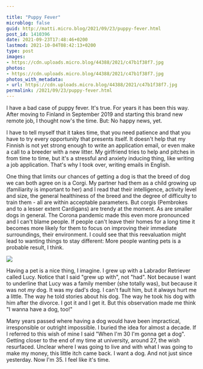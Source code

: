 ```yaml
---

title: "Puppy Fever"
microblog: false
guid: http://matti.micro.blog/2021/09/23/puppy-fever.html
post_id: 1410396
date: 2021-09-23T17:48:46+0200
lastmod: 2021-10-04T08:42:13+0200
type: post
images:
- https://cdn.uploads.micro.blog/44388/2021/c47b1f38f7.jpg
photos:
- https://cdn.uploads.micro.blog/44388/2021/c47b1f38f7.jpg
photos_with_metadata:
- url: https://cdn.uploads.micro.blog/44388/2021/c47b1f38f7.jpg
permalink: /2021/09/23/puppy-fever.html
---
```

I have a bad case of puppy fever. It's true. For years it has been this way. After moving to Finland in September 2019 and starting this brand new remote job, I thought now's the time. But: No happy news, yet.

I have to tell myself that it takes time, that you need patience and that you have to try every opportunity that presents itself. It doesn't help that my Finnish is not yet strong enough to write an application email, or even make a call to a breeder with a new litter. My girlfriend tries to help and pitches in from time to time, but it's a stressful and anxiety inducing thing, like writing a job application. That's why I took over, writing emails in English.

One thing that limits our chances of getting a dog is that the breed of dog we can both agree on is a Corgi. My partner had them as a child growing up (familiarity is important to her) and I read that their intelligence, activity level and size, the general healthiness of the breed and the degree of difficulty to train them - all are within acceptable parameters. But corgis (Pembrokes and to a lesser extent Cardigans) are trendy at the moment. As are smaller dogs in general. The Corona pandemic made this even more pronounced and I can't blame people. If people can't leave their homes for a long time it becomes more likely for them to focus on improving their immediate surroundings, their environment. I could see that this reevaluation might lead to wanting things to stay different: More people wanting pets is a probable result, I think.

![](/media/uploads/2021/c47b1f38f7.jpg)

Having a pet is a nice thing, I imagine. I grew up with a Labrador Retriever called Lucy. Notice that I said "grew up with", not "had". Not because I want to underline that Lucy was a family member (she totally was), but because it was not *my* dog. It was my dad's dog. I can't fault him, but it always hurt me a little. The way he told stories about his dog. The way he took his dog with him after the divorce. I got it and I get it. But this observation made me think "I wanna have a dog, too!"

Many years passed where having a dog would have been impractical, irresponsible or outright impossible. I buried the idea for almost a decade. If I referred to this wish of mine I said "When I'm 30 I'm gonna get a dog". Getting closer to the end of my time at university, around 27, the wish resurfaced. Unclear where I was going to live and with what I was going to make my money, this little itch came back. I want a dog. And not just since yesterday. Now I'm 35. I feel like it's time.
